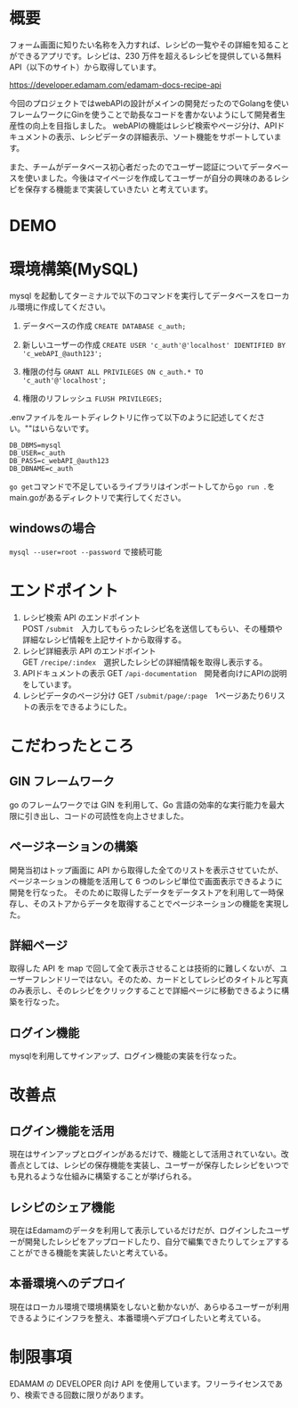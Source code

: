 # 概要

フォーム画面に知りたい名称を入力すれば、レシピの一覧やその詳細を知ることができるアプリです。レシピは、230 万件を超えるレシピを提供している無料 API（以下のサイト）から取得しています。

https://developer.edamam.com/edamam-docs-recipe-api

今回のプロジェクトではwebAPIの設計がメインの開発だったのでGolangを使いフレームワークにGinを使うことで助長なコードを書かないようにして開発者生産性の向上を目指しました。
webAPIの機能はレシピ検索やページ分け、APIドキュメントの表示、レシピデータの詳細表示、ソート機能をサポートしています。

また、チームがデータベース初心者だったのでユーザー認証についてデータベースを使いました。今後はマイページを作成してユーザーが自分の興味のあるレシピを保存する機能まで実装していきたい
と考えています。

# DEMO


# 環境構築(MySQL)

mysql を起動してターミナルで以下のコマンドを実行してデータベースをローカル環境に作成してください。


1. データベースの作成
   `CREATE DATABASE c_auth;`

2. 新しいユーザーの作成
   `CREATE USER 'c_auth'@'localhost' IDENTIFIED BY 'c_webAPI_@auth123';`

3. 権限の付与
   `GRANT ALL PRIVILEGES ON c_auth.* TO 'c_auth'@'localhost';`

4. 権限のリフレッシュ
   `FLUSH PRIVILEGES;`

.envファイルをルートディレクトリに作って以下のように記述してください。""はいらないです。
```
DB_DBMS=mysql
DB_USER=c_auth
DB_PASS=c_webAPI_@auth123
DB_DBNAME=c_auth
```

`go get`コマンドで不足しているライブラリはインポートしてから`go run .`をmain.goがあるディレクトリで実行してください。

## windowsの場合
   `mysql --user=root --password`
   で接続可能
   

# エンドポイント

1. レシピ検索 API のエンドポイント<br>
   POST `/submit`　入力してもらったレシピ名を送信してもらい、その種類や詳細なレシピ情報を上記サイトから取得する。
2. レシピ詳細表示 API のエンドポイント<br>
   GET `/recipe/:index`　選択したレシピの詳細情報を取得し表示する。
3. APIドキュメントの表示
   GET `/api-documentation`　開発者向けにAPIの説明をしています。
4. レシピデータのページ分け
   GET `/submit/page/:page`　1ページあたり6リストの表示をできるようにした。




# こだわったところ

## GIN フレームワーク

go のフレームワークでは GIN を利用して、Go 言語の効率的な実行能力を最大限に引き出し、コードの可読性を向上させました。

## ページネーションの構築

開発当初はトップ画面に API から取得した全てのリストを表示させていたが、ページネーションの機能を活用して 6 つのレシピ単位で画面表示できるように開発を行なった。
そのために取得したデータをデータストアを利用して一時保存し、そのストアからデータを取得することでページネーションの機能を実現した。

## 詳細ページ

取得した API を map で回して全て表示させることは技術的に難しくないが、ユーザーフレンドリーではない。そのため、カードとしてレシピのタイトルと写真のみ表示し、そのレシピをクリックすることで詳細ページに移動できるように構築を行なった。

## ログイン機能

mysqlを利用してサインアップ、ログイン機能の実装を行なった。



# 改善点

## ログイン機能を活用

現在はサインアップとログインがあるだけで、機能として活用されていない。改善点としては、レシピの保存機能を実装し、ユーザーが保存したレシピをいつでも見れるような仕組みに構築することが挙げられる。

## レシピのシェア機能

現在はEdamamのデータを利用して表示しているだけだが、ログインしたユーザーが開発したレシピをアップロードしたり、自分で編集できたりしてシェアすることができる機能を実装したいと考えている。

## 本番環境へのデプロイ

現在はローカル環境で環境構築をしないと動かないが、あらゆるユーザーが利用できるようにインフラを整え、本番環境へデプロイしたいと考えている。


# 制限事項

EDAMAM の DEVELOPER 向け API を使用しています。フリーライセンスであり、検索できる回数に限りがあります。
